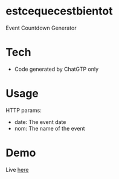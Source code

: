 # estcequecestbientot
Event Countdown Generator

# Tech
- Code generated by ChatGTP only

# Usage
HTTP params:
- date:  The event date
- nom: The name of the event

# Demo
Live [here](https://cocap10.github.io/estcequecestbientot/?date=2023-05-26&nom=le%20WACE%202023)
